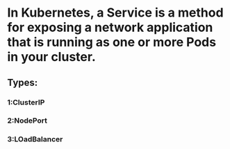 # In Kubernetes, a Service is a method for exposing a network application that is running as one or more Pods in your cluster.
## Types:

### 1:ClusterIP
### 2:NodePort
### 3:LOadBalancer
